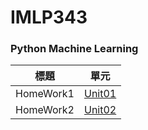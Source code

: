 # IMLP343
### Python Machine Learning<br>
標題      |單元   
---       |:---:
HomeWork1 |[Unit01](https://github.com/Yicheng-1218/IMLP/tree/main/Unit01)
HomeWork2 |[Unit02](https://github.com/Yicheng-1218/IMLP/tree/main/Unit02)
